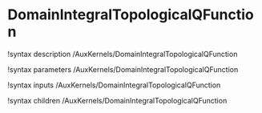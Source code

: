<!-- MOOSE Documentation Stub: Remove this when content is added. -->

# DomainIntegralTopologicalQFunction
!syntax description /AuxKernels/DomainIntegralTopologicalQFunction

!syntax parameters /AuxKernels/DomainIntegralTopologicalQFunction

!syntax inputs /AuxKernels/DomainIntegralTopologicalQFunction

!syntax children /AuxKernels/DomainIntegralTopologicalQFunction

